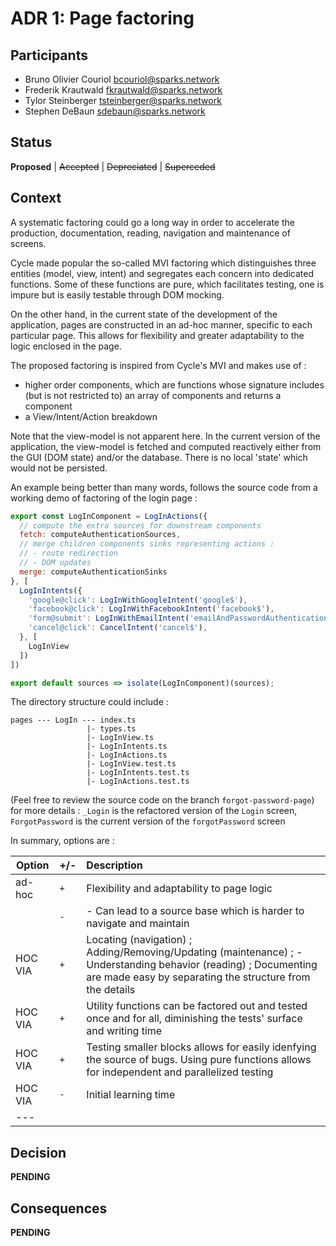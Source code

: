 # ADR 1: Page factoring

## Participants
- Bruno Olivier Couriol <bcouriol@sparks.network>
- Frederik Krautwald <fkrautwald@sparks.network>
- Tylor Steinberger <tsteinberger@sparks.network>
- Stephen DeBaun <sdebaun@sparks.network>

## Status

**Proposed** | ~~Accepted~~ | ~~Depreciated~~ | ~~Superceded~~

## Context

A systematic factoring could go a long way in order to accelerate the production, documentation, reading, navigation and maintenance of screens.

Cycle made popular the so-called MVI factoring which distinguishes three entities (model, view, intent) and segregates each concern into dedicated functions. Some of these functions are pure, which facilitates testing, one is impure but is easily testable through DOM mocking.

On the other hand, in the current state of the development of the application, pages are constructed in an ad-hoc manner, specific to each particular page. This allows for flexibility and greater adaptability to the logic enclosed in the page.

The proposed factoring is inspired from Cycle's MVI and makes use of :

- higher order components, which are functions whose signature includes (but is not restricted to) an array of components and returns a component
- a View/Intent/Action breakdown

Note that the view-model is not apparent here. In the current version of the application, the view-model is fetched and computed reactively either from the GUI (DOM state) and/or the database. There is no local 'state' which would not be persisted.

An example being better than many words, follows the source code from a working demo of factoring of the login page : 

```javascript
export const LogInComponent = LogInActions({
  // compute the extra sources for downstream components
  fetch: computeAuthenticationSources,
  // merge children components sinks representing actions :
  // - route redirection
  // - DOM updates
  merge: computeAuthenticationSinks
}, [
  LogInIntents({
    'google@click': LogInWithGoogleIntent('google$'),
    'facebook@click': LogInWithFacebookIntent('facebook$'),
    'form@submit': LogInWithEmailIntent('emailAndPasswordAuthenticationInput$'),
    'cancel@click': CancelIntent('cancel$'),
  }, [
    LogInView
  ])
])

export default sources => isolate(LogInComponent)(sources);
```

The directory structure could include :

```
pages --- LogIn --- index.ts
                 |- types.ts
                 |- LogInView.ts
                 |- LogInIntents.ts
                 |- LogInActions.ts
                 |- LogInView.test.ts
                 |- LogInIntents.test.ts
                 |- LogInActions.test.ts
```

(Feel free to review the source code on the branch `forgot-password-page`) for more details : `_Login` is the refactored version of the `Login` screen, `ForgotPassword` is the current version of the `forgotPassword` screen

In summary, options are :

| Option | +/- | Description |
| -------------  | ----- | :-------------|
| ad-hoc | `+` | Flexibility and adaptability to page logic|
|  | `-` | - Can lead to a source base which is harder to navigate and maintain |
| HOC VIA | `+` | Locating (navigation) ; Adding/Removing/Updating (maintenance) ; - Understanding behavior (reading) ; Documenting are made easy by separating the structure from the details|
| HOC VIA | `+` | Utility functions can be factored out and tested once and for all, diminishing the tests' surface and writing time |
| HOC VIA | `+` | Testing smaller blocks allows for easily idenfying the source of bugs. Using pure functions allows for independent and parallelized testing |
| HOC VIA | `-` | Initial learning time |
|---

## Decision

**PENDING**

## Consequences

**PENDING**
